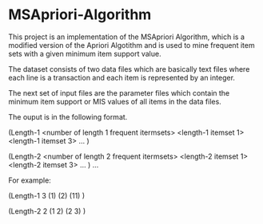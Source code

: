 # MSApriori-Algorithm

This project is an implementation of the MSApriori Algorithm, which is a modified version of the Apriori Algotithm and is used to mine frequent item sets with a given minimum item support value.


The dataset consists of two data files which are basically text files where each line is a transaction and each item is represented by an integer.

The next set of input files are the parameter files which contain the minimum item support or MIS values of all items in the data files.

The ouput is in the following format. 

(Length-1 <number of length 1 frequent itermsets>
<length-1 itemset 1>
<length-1 itemset 3>
…
)

(Length-2 <number of length 2 frequent itermsets>
<length-2 itemset 1>
<length-2 itemset 3>
…
)
…

For example:

(Length-1 3
(1)
(2)
(11)
)

(Length-2 2
(1 2)
(2 3)
)
